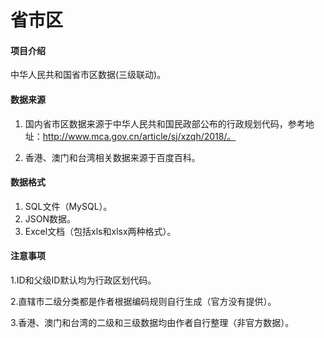 # 省市区

#### 项目介绍
中华人民共和国省市区数据(三级联动)。

#### 数据来源

1. 国内省市区数据来源于中华人民共和国民政部公布的行政规划代码，参考地址：http://www.mca.gov.cn/article/sj/xzqh/2018/。

2. 香港、澳门和台湾相关数据来源于百度百科。

#### 数据格式

1. SQL文件（MySQL）。
2. JSON数据。
3. Excel文档（包括xls和xlsx两种格式）。

#### 注意事项

1.ID和父级ID默认均为行政区划代码。

2.直辖市二级分类都是作者根据编码规则自行生成（官方没有提供）。

3.香港、澳门和台湾的二级和三级数据均由作者自行整理（非官方数据）。


